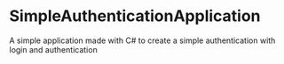 # SimpleAuthenticationApplication
A simple application made with C# to create a simple authentication with login and authentication
